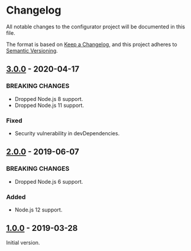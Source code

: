 # Changelog
All notable changes to the configurator project will be documented in this file.

The format is based on [Keep a Changelog](https://keepachangelog.com/en/1.0.0/),
and this project adheres to [Semantic Versioning](https://semver.org/spec/v2.0.0.html).

<!--## [Unreleased]-->
## [3.0.0] - 2020-04-17
### BREAKING CHANGES
- Dropped Node.js 8 support.
- Dropped Node.js 11 support.

### Fixed
- Security vulnerability in devDependencies.

## [2.0.0] - 2019-06-07
### BREAKING CHANGES
- Dropped Node.js 6 support.

### Added
- Node.js 12 support.

## [1.0.0] - 2019-03-28
Initial version.

[Unreleased]: https://github.com/Ionaru/configurator/compare/3.0.0...HEAD
[3.0.0]: https://github.com/Ionaru/configurator/compare/2.0.0...3.0.0
[2.0.0]: https://github.com/Ionaru/configurator/compare/1.0.0...2.0.0
[1.0.0]: https://github.com/Ionaru/configurator/compare/90d398e...1.0.0
